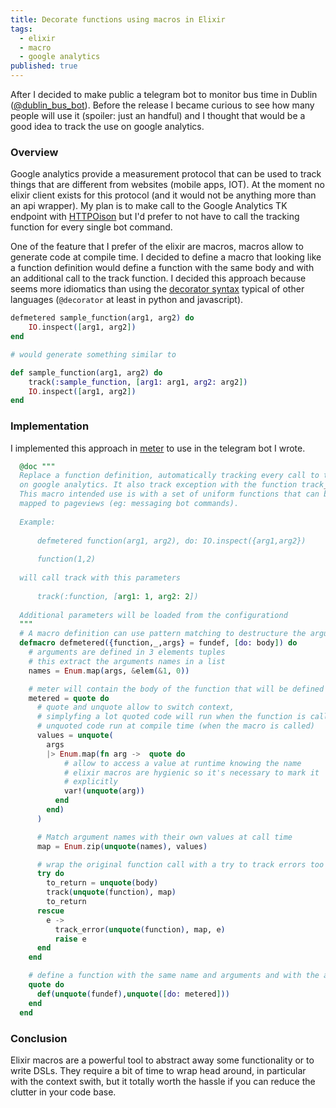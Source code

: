 ```yaml
---
title: Decorate functions using macros in Elixir
tags:
  - elixir
  - macro
  - google analytics
published: true
---
```

After I decided to make public a telegram bot to monitor bus time in Dublin ([@dublin_bus_bot](https://telegram.me/dublin_bus_bot)). Before the release I became curious to see how many people will use it (spoiler: just an handful) and I thought that would be a good idea to track the use on google analytics.

### Overview

Google analytics provide a measurement protocol that can be used to track things that are different from websites (mobile apps, IOT). At the moment no elixir client exists for this protocol (and it would not be anything more than an api wrapper). My plan is to make call to the Google Analytics TK endpoint with [HTTPOison](https://github.com/edgurgel/httpoison) but I'd prefer to not have to call the tracking function for every single bot command.

One of the feature that I prefer of the elixir are macros, macros allow to generate code at compile time. I decided to define a macro that looking like a function definition would define a function with the same body and with an additional call to the track function. I decided this approach because seems more idiomatics than using the [decorator syntax](https://github.com/arjan/decorator) typical of other languages (`@decorator` at least in python and javascript).

```elixir
defmetered sample_function(arg1, arg2) do
    IO.inspect([arg1, arg2])
end

# would generate something similar to

def sample_function(arg1, arg2) do
    track(:sample_function, [arg1: arg1, arg2: arg2])
    IO.inspect([arg1, arg2])
end

```

### Implementation

I implemented this approach in [meter](https://hex.pm/packages/meter) to use in the telegram bot I wrote.

```elixir
  @doc """
  Replace a function definition, automatically tracking every call to the function
  on google analytics. It also track exception with the function track_error.
  This macro intended use is with a set of uniform functions that can be concettualy
  mapped to pageviews (eg: messaging bot commands).
  
  Example:
  
      defmetered function(arg1, arg2), do: IO.inspect({arg1,arg2})
  
      function(1,2)
      
  will call track with this parameters
      
      track(:function, [arg1: 1, arg2: 2])
  
  Additional parameters will be loaded from the configurationd
  """
  # A macro definition can use pattern matching to destructure the arguments
  defmacro defmetered({function,_,args} = fundef, [do: body]) do
    # arguments are defined in 3 elements tuples
    # this extract the arguments names in a list
    names = Enum.map(args, &elem(&1, 0))

    # meter will contain the body of the function that will be defined by the macro
    metered = quote do
      # quote and unquote allow to switch context,
      # simplyfing a lot quoted code will run when the function is called
      # unquoted code run at compile time (when the macro is called)
      values = unquote(
        args
        |> Enum.map(fn arg ->  quote do
            # allow to access a value at runtime knowing the name
            # elixir macros are hygienic so it's necessary to mark it
            # explicitly
            var!(unquote(arg))
          end
        end)
      )

      # Match argument names with their own values at call time
      map = Enum.zip(unquote(names), values)

      # wrap the original function call with a try to track errors too
      try do
        to_return = unquote(body)
        track(unquote(function), map)
        to_return
      rescue
        e ->
          track_error(unquote(function), map, e)
          raise e
      end
    end

    # define a function with the same name and arguments and with the augmented body
    quote do
      def(unquote(fundef),unquote([do: metered]))
    end
  end
```

### Conclusion

Elixir macros are a powerful tool to abstract away some functionality or to write DSLs. They require a bit of time to wrap head around, in particular with the context swith, but it totally worth the hassle if you can reduce the clutter in your code base.

